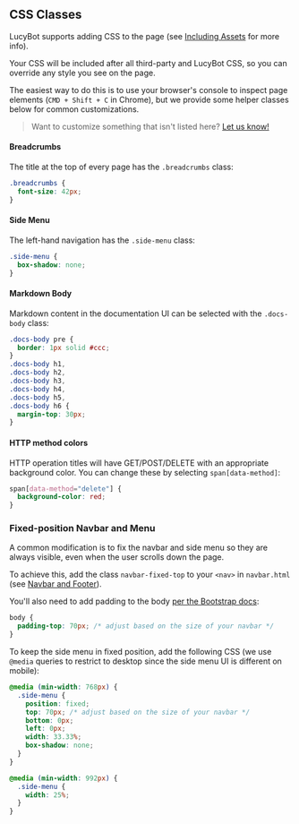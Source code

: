 ## CSS Classes

LucyBot supports adding CSS to the page (see [Including Assets](Including_Assets) for more info).

Your CSS will be included after all third-party and LucyBot CSS, so you can override
any style you see on the page.

The easiest way to do this is to use your browser's console to inspect page elements
(`CMD + Shift + C` in Chrome), but we provide some helper classes below for common customizations.

> Want to customize something that isn't listed here? [Let us know!](http://lucybot.com/#Contact)

#### Breadcrumbs
The title at the top of every page has the `.breadcrumbs` class:
```css
.breadcrumbs {
  font-size: 42px;
}
```

#### Side Menu
The left-hand navigation has the `.side-menu` class:
```css
.side-menu {
  box-shadow: none;
}
```

#### Markdown Body
Markdown content in the documentation UI can be selected with
the `.docs-body` class:
```css
.docs-body pre {
  border: 1px solid #ccc;
}
.docs-body h1,
.docs-body h2,
.docs-body h3,
.docs-body h4,
.docs-body h5,
.docs-body h6 {
  margin-top: 30px;
}
```

#### HTTP method colors
HTTP operation titles will have GET/POST/DELETE with an
appropriate background color. You can change these by selecting
`span[data-method]`:

```css
span[data-method="delete"] {
  background-color: red;
}
```

### Fixed-position Navbar and Menu
A common modification is to fix the navbar and side menu so they are always visible,
even when the user scrolls down the page.

To achieve this, add the class `navbar-fixed-top` to your `<nav>` in `navbar.html`
(see [Navbar and Footer](Branding_and_Customization/Navbar_and_Footer)).

You'll also need to add padding to the body
[per the Bootstrap docs](http://getbootstrap.com/components/#navbar-fixed-top):

```css
body {
  padding-top: 70px; /* adjust based on the size of your navbar */
}
```

To keep the side menu in fixed position, add the following CSS
(we use `@media` queries to restrict to desktop since the side menu UI is different on mobile):

```css
@media (min-width: 768px) {
  .side-menu {
    position: fixed;
    top: 70px; /* adjust based on the size of your navbar */
    bottom: 0px;
    left: 0px;
    width: 33.33%;
    box-shadow: none;
  }
}

@media (min-width: 992px) {
  .side-menu {
    width: 25%;
  }
}
```


